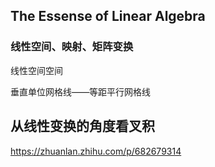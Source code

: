 ## The Essense of Linear Algebra

> 

### 线性空间、映射、矩阵变换

线性空间空间

垂直单位网格线——等距平行网格线

## 从线性变换的角度看叉积

https://zhuanlan.zhihu.com/p/682679314